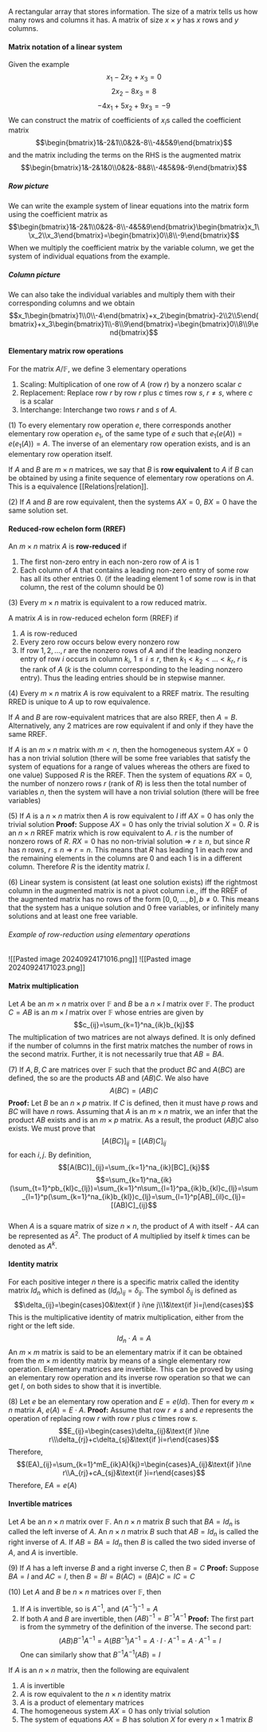 A rectangular array that stores information. The size of a matrix tells us how many rows and columns it has. A matrix of size $x\times y$ has $x$ rows and $y$ columns. 
#### Matrix notation of a linear system
Given the example $$x_1-2x_2+x_3=0$$$$2x_2-8x_3=8$$$$-4x_1+5x_2+9x_3=-9$$We can construct the matrix of coefficients of $x_i$s called the coefficient matrix$$\begin{bmatrix}1&-2&1\\0&2&-8\\-4&5&9\end{bmatrix}$$and the matrix including the terms on the RHS is the augmented matrix$$\begin{bmatrix}1&-2&1&0\\0&2&-8&8\\-4&5&9&-9\end{bmatrix}$$
##### Row picture
We can write the example system of linear equations into the matrix form using the coefficient matrix as $$\begin{bmatrix}1&-2&1\\0&2&-8\\-4&5&9\end{bmatrix}\begin{bmatrix}x_1\\x_2\\x_3\end{bmatrix}=\begin{bmatrix}0\\8\\-9\end{bmatrix}$$When we multiply the coefficient matrix by the variable column, we get the system of individual equations from the example. 

##### Column picture
We can also take the individual variables and multiply them with their corresponding columns and we obtain$$x_1\begin{bmatrix}1\\0\\-4\end{bmatrix}+x_2\begin{bmatrix}-2\\2\\5\end{bmatrix}+x_3\begin{bmatrix}1\\-8\\9\end{bmatrix}=\begin{bmatrix}0\\8\\9\end{bmatrix}$$
#### Elementary matrix row operations
For the matrix $A/\mathbb F$, we define 3 elementary operations
1. Scaling: Multiplication of one row of $A$ (row $r$) by a nonzero scalar $c$
2. Replacement: Replace row $r$ by row $r$ plus $c$ times row $s$, $r\ne s$, where $c$ is a scalar
3. Interchange: Interchange two rows $r$ and $s$ of $A$. 

(1) To every elementary row operation $e$, there corresponds another elementary row operation $e_1$, of the same type of $e$ such that $e_1(e(A))=e(e_1(A))=A$. The inverse of an elementary row operation exists, and is an elementary row operation itself. 

If $A$ and $B$ are $m\times n$ matrices, we say that $B$ is **row equivalent** to $A$ if $B$ can be obtained by using a finite sequence of elementary row operations on $A$. This is a equivalence [[Relations|relation]]. 

(2) If $A$ and $B$ are row equivalent, then the systems $AX=0$, $BX=0$ have the same solution set. 

#### Reduced-row echelon form (RREF)
An $m\times n$ matrix $A$ is **row-reduced** if 
1. The first non-zero entry in each non-zero row of $A$ is 1
2. Each column of $A$ that contains a leading non-zero entry of some row has all its other entries 0. (if the leading element 1 of some row is in that column, the rest of the column should be 0)

(3) Every $m\times n$ matrix is equivalent to a row reduced matrix. 

A matrix $A$ is in row-reduced echelon form (RREF) if 
1. $A$ is row-reduced
2. Every zero row occurs below every nonzero row
3. If row $1,2,\dots,r$ are the nonzero rows of $A$ and if the leading nonzero entry of row $i$ occurs in column $k_i$, $1\le i\le r$, then $k_1<k_2<\dots<k_r$, $r$ is the rank of $A$ ($k$ is the column corresponding to the leading nonzero entry). Thus the leading entries should be in stepwise manner. 

(4) Every $m\times n$ matrix $A$ is row equivalent to a RREF matrix. The resulting RRED is unique to $A$ up to row equivalence. 

If $A$ and $B$ are row-equivalent matrices that are also RREF, then $A=B$. Alternatively, any 2 matrices are row equivalent if and only if they have the same RREF. 

If $A$ is an $m\times n$ matrix with $m<n$, then the homogeneous system $AX=0$ has a non trivial solution (there will be some free variables that satisfy the system of equations for a range of values whereas the others are fixed to one value)
Supposed $R$ is the RREF. Then the system of equations $RX=0$, the number of nonzero rows $r$ (rank of $R$) is less then the total number of variables $n$, then the system will have a non trivial solution (there will be free variables)

(5) If $A$ is a $n\times n$ matrix then $A$ is row equivalent to $I$ iff $AX=0$ has only the trivial solution
**Proof:** Suppose $AX=0$ has only the trivial solution $X=0$. $R$ is an $n\times n$ RREF matrix which is row equivalent to $A$. $r$ is the number of nonzero rows of $R$. $RX=0$ has no non-trivial solution => $r\ge n$, but since $R$ has $n$ rows, $r\le n$ => $r=n$. This means that $R$ has leading 1 in each row and the remaining elements in the columns are 0 and each 1 is in a different column. Therefore $R$ is the identity matrix $I$.

(6) Linear system is consistent (at least one solution exists) iff the rightmost column in the augmented matrix is not a pivot column i.e., iff the RREF of the augmented matrix has no rows of the form $[0,0,\dots,b], b\ne 0$. This means that the system has a unique solution and 0 free variables, or infinitely many solutions and at least one free variable.
###### Example of row-reduction using elementary operations
![[Pasted image 20240924171016.png]]
![[Pasted image 20240924171023.png]]



#### Matrix multiplication
Let $A$ be an $m\times n$ matrix over $\mathbb F$ and $B$ be a $n\times l$ matrix over $\mathbb F$. The product $C=AB$ is an $m\times l$ matrix over $\mathbb F$ whose entries are given by $$c_{ij}=\sum_{k=1}^na_{ik}b_{kj}$$The multiplication of two matrices are not always defined. It is only defined if the number of columns in the first matrix matches the number of rows in the second matrix. Further, it is not necessarily true that $AB=BA$. 

(7) If $A,B,C$ are matrices over $\mathbb F$ such that the product $BC$ and $A(BC)$ are defined, the so are the products $AB$ and $(AB)C$. We also have $$A(BC)=(AB)C$$
**Proof:** Let $B$ be an $n\times p$ matrix. If $C$ is defined, then it must have $p$ rows and $BC$ will have $n$ rows. Assuming that $A$ is an $m\times n$ matrix, we an infer that the product $AB$ exists and is an $m\times p$ matrix. As a result, the product $(AB)C$ also exists. We must prove that $$[A(BC)]_{ij}=[(AB)C]_{ij}$$for each $i,j$. By definition, $$[A(BC)]_{ij}=\sum_{k=1}^na_{ik}[BC]_{kj}$$$$=\sum_{k=1}^na_{ik}(\sum_{t=1}^pb_{kl}c_{lj})=\sum_{k=1}^n\sum_{l=1}^pa_{ik}b_{kl}c_{lj}=\sum_{l=1}^p(\sum_{k=1}^na_{ik}b_{kl})c_{lj}=\sum_{l=1}^p[AB]_{il}c_{lj}=[(AB)C]_{ij}$$\
When $A$ is a square matrix of size $n\times n$, the product of $A$ with itself - $AA$ can be represented as $A^2$. The product of $A$ multiplied by itself $k$ times can be denoted as $A^k$. 

#### Identity matrix
For each positive integer $n$ there is a specific matrix called the identity matrix $Id_n$ which is defined as $(Id_n)_{ij}=\delta_{ij}$. The symbol $\delta_{ij}$ is defined as $$\delta_{ij}=\begin{cases}0&\text{if } i\ne j\\1&\text{if }i=j\end{cases}$$This is the multiplicative identity of matrix multiplication, either from the right or the left side. $$Id_n\cdot A=A$$An $m\times m$ matrix is said to be an elementary matrix if it can be obtained from the $m\times m$ identity matrix by means of a single elementary row operation. Elementary matrices are invertible. This can be proved by using an elementary row operation and its inverse row operation so that we can get $I$, on both sides to show that it is invertible. 

(8) Let $e$ be an elementary row operation and $E=e(Id)$. Then for every $m\times n$ matrix $A$, $e(A)=E\cdot A$. 
**Proof:** Assume that row $r\ne s$ and $e$ represents the operation of replacing row $r$ with row $r$ plus $c$ times row $s$. $$E_{ij}=\begin{cases}\delta_{ij}&\text{if }i\ne r\\\delta_{rj}+c\delta_{sj}&\text{if }i=r\end{cases}$$Therefore, $$(EA)_{ij}=\sum_{k=1}^mE_{ik}A){kj}=\begin{cases}A_{ij}&\text{if }i\ne r\\A_{rj}+cA_{sj}&\text{if }i=r\end{cases}$$Therefore, $EA=e(A)$

#### Invertible matrices
Let $A$ be an $n\times n$ matrix over $\mathbb F$. An $n\times n$ matrix $B$ such that $BA=Id_n$ is called the left inverse of $A$. An $n\times n$ matrix $B$ such that $AB=Id_n$ is called the right inverse of $A$. If $AB=BA=Id_n$ then $B$ is called the two sided inverse of $A$, and $A$ is invertible. 

(9) If $A$ has a left inverse $B$ and a right inverse $C$, then $B=C$
**Proof:** Suppose $BA=I$ and $AC=I$, then $B=BI=B(AC)=(BA)C=IC=C$

(10) Let $A$ and $B$ be $n\times n$ matrices over $\mathbb F$, then 
1. If $A$ is invertible, so is $A^{-1}$, and $(A^{-1})^{-1}=A$
2. If both $A$ and $B$ are invertible, then $(AB)^{-1}=B^{-1}A^{-1}$
**Proof:** The first part is from the symmetry of the definition of the inverse. The second part:$$(AB)B^{-1}A^{-1}=A(BB^{-1})A^{-1}=A\cdot I\cdot A^{-1}=A\cdot A^{-1}=I$$One can similarly show that $B^{-1}A^{-1}(AB)=I$ 

If $A$ is an $n\times n$ matrix, then the following are equivalent
1. $A$ is invertible
2. $A$ is row equivalent to the $n\times n$ identity matrix
3. $A$ is a product of elementary matrices
4. The homogeneous system $AX=0$ has only trivial solution
5. The system of equations $AX=B$ has solution $X$ for every $n\times 1$ matrix $B$